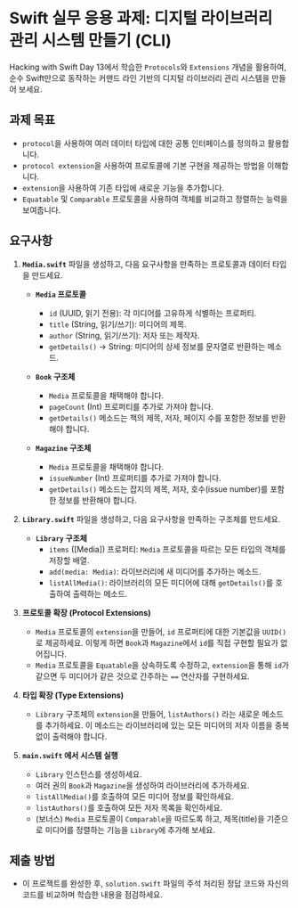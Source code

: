 
# Swift 실무 응용 과제: 디지털 라이브러리 관리 시스템 만들기 (CLI)

Hacking with Swift Day 13에서 학습한 `Protocols`와 `Extensions` 개념을 활용하여, 순수 Swift만으로 동작하는 커맨드 라인 기반의 디지털 라이브러리 관리 시스템을 만들어 보세요.

## 과제 목표

- `protocol`을 사용하여 여러 데이터 타입에 대한 공통 인터페이스를 정의하고 활용합니다.
- `protocol extension`을 사용하여 프로토콜에 기본 구현을 제공하는 방법을 이해합니다.
- `extension`을 사용하여 기존 타입에 새로운 기능을 추가합니다.
- `Equatable` 및 `Comparable` 프로토콜을 사용하여 객체를 비교하고 정렬하는 능력을 보여줍니다.

## 요구사항

1.  **`Media.swift`** 파일을 생성하고, 다음 요구사항을 만족하는 프로토콜과 데이터 타입을 만드세요.

    *   **`Media` 프로토콜**
        *   `id` (UUID, 읽기 전용): 각 미디어를 고유하게 식별하는 프로퍼티.
        *   `title` (String, 읽기/쓰기): 미디어의 제목.
        *   `author` (String, 읽기/쓰기): 저자 또는 제작자.
        *   `getDetails()` -> String: 미디어의 상세 정보를 문자열로 반환하는 메소드.

    *   **`Book` 구조체**
        *   `Media` 프로토콜을 채택해야 합니다.
        *   `pageCount` (Int) 프로퍼티를 추가로 가져야 합니다.
        *   `getDetails()` 메소드는 책의 제목, 저자, 페이지 수를 포함한 정보를 반환해야 합니다.

    *   **`Magazine` 구조체**
        *   `Media` 프로토콜을 채택해야 합니다.
        *   `issueNumber` (Int) 프로퍼티를 추가로 가져야 합니다.
        *   `getDetails()` 메소드는 잡지의 제목, 저자, 호수(issue number)를 포함한 정보를 반환해야 합니다.

2.  **`Library.swift`** 파일을 생성하고, 다음 요구사항을 만족하는 구조체를 만드세요.

    *   **`Library` 구조체**
        *   `items` ([Media]) 프로퍼티: `Media` 프로토콜을 따르는 모든 타입의 객체를 저장할 배열.
        *   `add(media: Media)`: 라이브러리에 새 미디어를 추가하는 메소드.
        *   `listAllMedia()`: 라이브러리의 모든 미디어에 대해 `getDetails()`를 호출하여 출력하는 메소드.

3.  **프로토콜 확장 (Protocol Extensions)**

    *   `Media` 프로토콜의 `extension`을 만들어, `id` 프로퍼티에 대한 기본값을 `UUID()`로 제공하세요. 이렇게 하면 `Book`과 `Magazine`에서 `id`를 직접 구현할 필요가 없어집니다.
    *   `Media` 프로토콜을 `Equatable`을 상속하도록 수정하고, `extension`을 통해 `id`가 같으면 두 미디어가 같은 것으로 간주하는 `==` 연산자를 구현하세요.

4.  **타입 확장 (Type Extensions)**

    *   `Library` 구조체의 `extension`을 만들어, `listAuthors()` 라는 새로운 메소드를 추가하세요. 이 메소드는 라이브러리에 있는 모든 미디어의 저자 이름을 중복 없이 출력해야 합니다.

5.  **`main.swift` 에서 시스템 실행**

    *   `Library` 인스턴스를 생성하세요.
    *   여러 권의 `Book`과 `Magazine`을 생성하여 라이브러리에 추가하세요.
    *   `listAllMedia()`를 호출하여 모든 미디어 정보를 확인하세요.
    *   `listAuthors()`를 호출하여 모든 저자 목록을 확인하세요.
    *   (보너스) `Media` 프로토콜이 `Comparable`을 따르도록 하고, 제목(title)을 기준으로 미디어를 정렬하는 기능을 `Library`에 추가해 보세요.

## 제출 방법

- 이 프로젝트를 완성한 후, `solution.swift` 파일의 주석 처리된 정답 코드와 자신의 코드를 비교하며 학습한 내용을 점검하세요.

